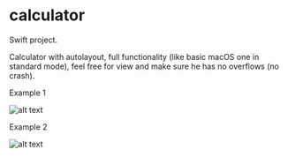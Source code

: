 # calculator
Swift project.

Calculator with autolayout, full functionality (like basic macOS one in standard mode), feel free for view and make sure he has no overflows (no crash).

Example 1

![alt text](https://github.com/DZborovsk/backup/blob/master/img/Webp.net-resizeimage.png)

Example 2

![alt text](https://github.com/DZborovsk/backup/blob/master/img/Screen%20Shot%202019-06-25%20at%206.08.13%20PM.png)
